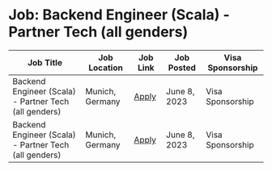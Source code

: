 # Job: Backend Engineer (Scala) - Partner Tech (all genders)

| Job Title | Job Location | Job Link | Job Posted | Visa Sponsorship |
| --- | --- | --- | --- | --- |
| Backend Engineer (Scala) - Partner Tech (all genders) | Munich, Germany | [Apply](https://jobs.zalando.com/en/jobs/4942158) | June 8, 2023 | Visa Sponsorship |
| Backend Engineer (Scala) - Partner Tech (all genders) | Munich, Germany | [Apply](https://jobs.zalando.com/en/jobs/4942158) | June 8, 2023 | Visa Sponsorship |
